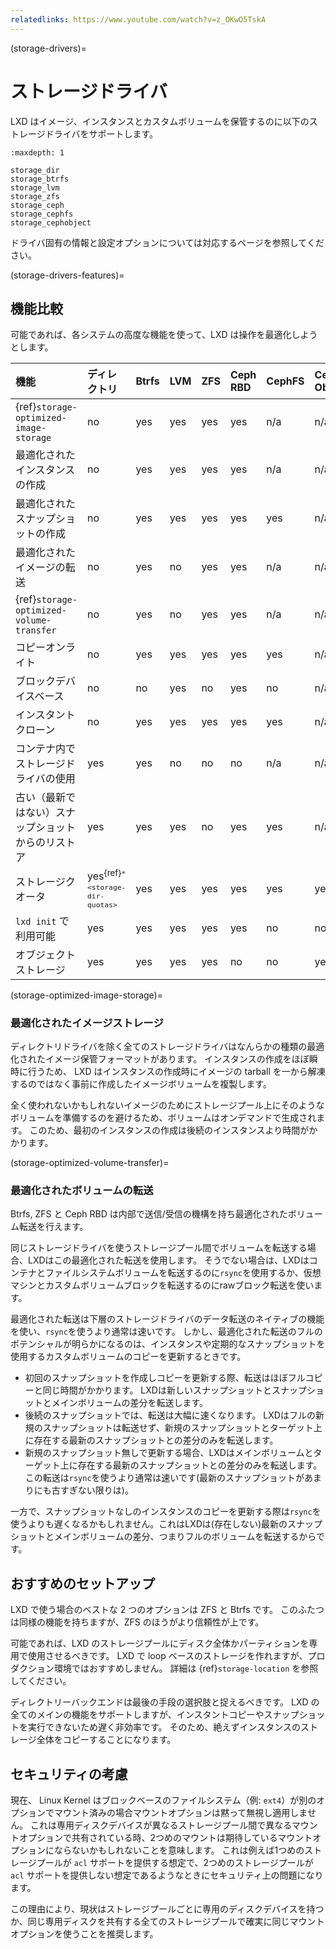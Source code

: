 ```yaml
---
relatedlinks: https://www.youtube.com/watch?v=z_OKwO5TskA
---
```


(storage-drivers)=
# ストレージドライバ

LXD はイメージ、インスタンスとカスタムボリュームを保管するのに以下のストレージドライバをサポートします。

```{toctree}
:maxdepth: 1

storage_dir
storage_btrfs
storage_lvm
storage_zfs
storage_ceph
storage_cephfs
storage_cephobject
```

ドライバ固有の情報と設定オプションについては対応するページを参照してください。

(storage-drivers-features)=
## 機能比較

可能であれば、各システムの高度な機能を使って、LXD は操作を最適化しようとします。

機能                                               | ディレクトリ                                | Btrfs | LVM  | ZFS  | Ceph RBD | CephFS | Ceph Object
:---                                               | :---                                        | :---  | :--- | :--- | :---     | :---   | :---
{ref}`storage-optimized-image-storage`             | no                                          | yes   | yes  | yes  | yes      | n/a    | n/a
最適化されたインスタンスの作成                     | no                                          | yes   | yes  | yes  | yes      | n/a    | n/a
最適化されたスナップショットの作成                 | no                                          | yes   | yes  | yes  | yes      | yes    | n/a
最適化されたイメージの転送                         | no                                          | yes   | no   | yes  | yes      | n/a    | n/a
{ref}`storage-optimized-volume-transfer`           | no                                          | yes   | no   | yes  | yes      | n/a    | n/a
コピーオンライト                                   | no                                          | yes   | yes  | yes  | yes      | yes    | n/a
ブロックデバイスベース                             | no                                          | no    | yes  | no   | yes      | no     | n/a
インスタントクローン                               | no                                          | yes   | yes  | yes  | yes      | yes    | n/a
コンテナ内でストレージドライバの使用               | yes                                         | yes   | no   | no   | no       | n/a    | n/a
古い（最新ではない）スナップショットからのリストア | yes                                         | yes   | yes  | no   | yes      | yes    | n/a
ストレージクオータ                                 | yes<sup>{ref}`* <storage-dir-quotas>`</sup> | yes   | yes  | yes  | yes      | yes    | yes
`lxd init` で利用可能                              | yes                                         | yes   | yes  | yes  | yes      | no     | no
オブジェクトストレージ                             | yes                                         | yes   | yes  | yes  | no       | no     | yes

(storage-optimized-image-storage)=
### 最適化されたイメージストレージ

ディレクトリドライバを除く全てのストレージドライバはなんらかの種類の最適化されたイメージ保管フォーマットがあります。
インスタンスの作成をほぼ瞬時に行うため、 LXD はインスタンスの作成時にイメージの tarball を一から解凍するのではなく事前に作成したイメージボリュームを複製します。

全く使われないかもしれないイメージのためにストレージプール上にそのようなボリュームを準備するのを避けるため、ボリュームはオンデマンドで生成されます。
このため、最初のインスタンスの作成は後続のインスタンスより時間がかかります。

(storage-optimized-volume-transfer)=
### 最適化されたボリュームの転送

Btrfs, ZFS と Ceph RBD は内部で送信/受信の機構を持ち最適化されたボリューム転送を行えます。

同じストレージドライバを使うストレージプール間でボリュームを転送する場合、LXDはこの最適化された転送を使用します。
そうでない場合は、LXDはコンテナとファイルシステムボリュームを転送するのに`rsync`を使用するか、仮想マシンとカスタムボリュームブロックを転送するのにrawブロック転送を使います。

最適化された転送は下層のストレージドライバのデータ転送のネイティブの機能を使い、`rsync`を使うより通常は速いです。
しかし、最適化された転送のフルのポテンシャルが明らかになるのは、インスタンスや定期的なスナップショットを使用するカスタムボリュームのコピーを更新するときです。

- 初回のスナップショットを作成しコピーを更新する際、転送はほぼフルコピーと同じ時間がかかります。
  LXDは新しいスナップショットとスナップショットとメインボリュームの差分を転送します。
- 後続のスナップショットでは、転送は大幅に速くなります。
  LXDはフルの新規のスナップショットは転送せず、新規のスナップショットとターゲット上に存在する最新のスナップショットとの差分のみを転送します。
- 新規のスナップショット無しで更新する場合、LXDはメインボリュームとターゲット上に存在する最新のスナップショットとの差分のみを転送します。
  この転送は`rsync`を使うより通常は速いです(最新のスナップショットがあまりにも古すぎない限りは)。

一方で、スナップショットなしのインスタンスのコピーを更新する際は`rsync`を使うよりも遅くなるかもしれません。これはLXDは(存在しない)最新のスナップショットとメインボリュームの差分、つまりフルのボリュームを転送するからです。

## おすすめのセットアップ

LXD で使う場合のベストな 2 つのオプションは ZFS と Btrfs です。
このふたつは同様の機能を持ちますが、ZFS のほうがより信頼性が上です。

可能であれば、LXD のストレージプールにディスク全体かパーティションを専用で使用させるべきです。
LXD で loop ベースのストレージを作れますが、プロダクション環境ではおすすめしません。
詳細は {ref}`storage-location` を参照してください。

ディレクトリーバックエンドは最後の手段の選択肢と捉えるべきです。
LXD の全てのメインの機能をサポートしますが、インスタントコピーやスナップショットを実行できないため遅く非効率です。
そのため、絶えずインスタンスのストレージ全体をコピーすることになります。

## セキュリティの考慮

現在、 Linux Kernel はブロックベースのファイルシステム（例: `ext4`）が別のオプションでマウント済みの場合マウントオプションは黙って無視し適用しません。
これは専用ディスクデバイスが異なるストレージプール間で異なるマウントオプションで共有されている時、2つめのマウントは期待しているマウントオプションにならないかもしれないことを意味します。
これは例えば1つめのストレージプールが `acl` サポートを提供する想定で、2つめのストレージプールが `acl` サポートを提供しない想定であるようなときにセキュリティ上の問題になります。

この理由により、現状はストレージプールごとに専用のディスクデバイスを持つか、同じ専用ディスクを共有する全てのストレージプールで確実に同じマウントオプションを使うことを推奨します。
